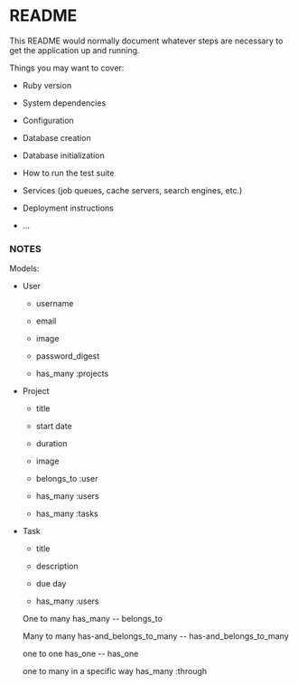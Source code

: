 # README

This README would normally document whatever steps are necessary to get the
application up and running.

Things you may want to cover:

* Ruby version

* System dependencies

* Configuration

* Database creation

* Database initialization

* How to run the test suite

* Services (job queues, cache servers, search engines, etc.)

* Deployment instructions

* ...



### NOTES

Models:

- User
  - username
  - email
  - image
  - password_digest

  - has_many :projects



- Project
  - title
  - start date
  - duration
  - image

  - belongs_to :user
  - has_many :users
  - has_many :tasks

- Task
  - title
  - description
  - due day

  - has_many :users



  One to many
  has_many -- belongs_to

  Many to many
  has-and_belongs_to_many -- has-and_belongs_to_many

  one to one
  has_one -- has_one

  one to many in a specific way
  has_many :through
